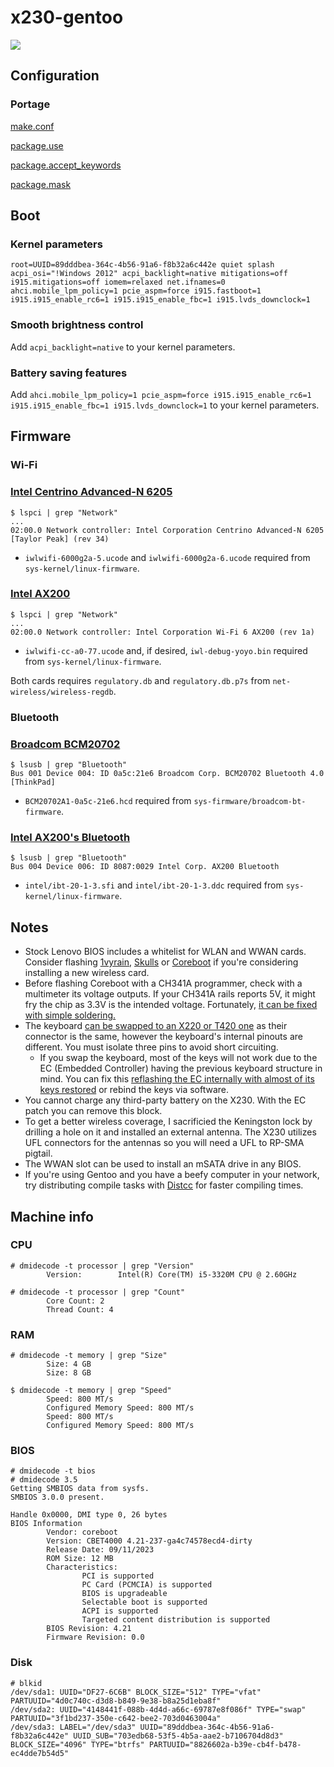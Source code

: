 # x230-gentoo
![](https://github.com/ro-mancilla/x230-gentoo/assets/134629433/0e128e0a-c6d7-418f-9331-4748cb06f4c6)

## Configuration
### Portage
[make.conf](https://github.com/ro-mancilla/x230-gentoo/blob/main/portage/make.conf)

[package.use](https://github.com/ro-mancilla/x230-gentoo/blob/main/portage/package.use)

[package.accept_keywords](https://github.com/ro-mancilla/x230-gentoo/blob/main/portage/package.accept_keywords)

[package.mask](https://github.com/ro-mancilla/x230-gentoo/blob/main/portage/package.mask)

## Boot

### Kernel parameters
```
root=UUID=89dddbea-364c-4b56-91a6-f8b32a6c442e quiet splash acpi_osi="!Windows 2012" acpi_backlight=native mitigations=off i915.mitigations=off iomem=relaxed net.ifnames=0 ahci.mobile_lpm_policy=1 pcie_aspm=force i915.fastboot=1 i915.i915_enable_rc6=1 i915.i915_enable_fbc=1 i915.lvds_downclock=1
```
### Smooth brightness control
Add `acpi_backlight=native` to your kernel parameters.

### Battery saving features
Add ```ahci.mobile_lpm_policy=1 pcie_aspm=force i915.i915_enable_rc6=1 i915.i915_enable_fbc=1 i915.lvds_downclock=1``` to your kernel parameters.

##  Firmware
### Wi-Fi
### [Intel Centrino Advanced-N 6205](https://upload.wikimedia.org/wikipedia/commons/8/81/Intel_Centrino_Advanced-N_6205-0997.jpg)
```
$ lspci | grep "Network"
...
02:00.0 Network controller: Intel Corporation Centrino Advanced-N 6205 [Taylor Peak] (rev 34)
```
- `iwlwifi-6000g2a-5.ucode` and `iwlwifi-6000g2a-6.ucode` required from `sys-kernel/linux-firmware`.

### [Intel AX200](https://m.media-amazon.com/images/I/51slmAG6FeL._AC_SL1000_.jpg)
```
$ lspci | grep "Network"
...
02:00.0 Network controller: Intel Corporation Wi-Fi 6 AX200 (rev 1a)
```
- `iwlwifi-cc-a0-77.ucode` and, if desired, `iwl-debug-yoyo.bin` required from `sys-kernel/linux-firmware`.

Both cards requires `regulatory.db` and `regulatory.db.p7s` from `net-wireless/wireless-regdb`.

### Bluetooth
### [Broadcom BCM20702](https://2jb.de/cdn/shop/products/60Y3305_02_22e97e78-1855-4b31-ae78-f895307273c3.jpg?v=1632823666)
```
$ lsusb | grep "Bluetooth"
Bus 001 Device 004: ID 0a5c:21e6 Broadcom Corp. BCM20702 Bluetooth 4.0 [ThinkPad]
```

- `BCM20702A1-0a5c-21e6.hcd` required from `sys-firmware/broadcom-bt-firmware`.

### [Intel AX200's Bluetooth](https://m.media-amazon.com/images/I/51slmAG6FeL._AC_SL1000_.jpg)
```
$ lsusb | grep "Bluetooth"
Bus 004 Device 006: ID 8087:0029 Intel Corp. AX200 Bluetooth
```

- `intel/ibt-20-1-3.sfi` and `intel/ibt-20-1-3.ddc` required from `sys-kernel/linux-firmware`.

## Notes
- Stock Lenovo BIOS includes a whitelist for WLAN and WWAN cards. Consider flashing [1vyrain](https://github.com/n4ru/1vyrain), [Skulls](https://github.com/merge/skulls/tree/master) or [Coreboot](https://www.coreboot.org/Board:lenovo/x230) if you're considering installing a new wireless card.
- Before flashing Coreboot with a CH341A programmer, check with a multimeter its voltage outputs. If your CH341A rails reports 5V, it might fry the chip as 3.3V is the intended voltage. Fortunately, [it can be fixed with simple soldering.](https://www.youtube.com/watch?v=-ln3VIZKKaE)
- The keyboard [can be swapped to an X220 or T420 one](https://www.thinkwiki.org/wiki/Install_Classic_Keyboard_on_xx30_Series_ThinkPads) as their connector is the same, however the keyboard's internal pinouts are different. You must isolate three pins to avoid short circuiting.
  + If you swap the keyboard, most of the keys will not work due to the EC (Embedded Controller) having the previous keyboard structure in mind. You can fix this [reflashing the EC internally with almost of its keys restored](https://github.com/hamishcoleman/thinkpad-ec) or rebind the keys via software.
- You cannot charge any third-party battery on the X230. With the EC patch you can remove this block.
- To get a better wireless coverage, I sacrificied the Keningston lock by drilling a hole on it and installed an external antenna. The X230 utilizes UFL connectors for the antennas so you will need a UFL to RP-SMA pigtail.
- The WWAN slot can be used to install an mSATA drive in any BIOS.
- If you're using Gentoo and you have a beefy computer in your network, try distributing compile tasks with [Distcc](https://wiki.gentoo.org/wiki/Distcc) for faster compiling times.

## Machine info
### CPU
```
# dmidecode -t processor | grep "Version"
        Version:        Intel(R) Core(TM) i5-3320M CPU @ 2.60GHz
```
```
# dmidecode -t processor | grep "Count"
        Core Count: 2
        Thread Count: 4
```
### RAM
```
# dmidecode -t memory | grep "Size"
        Size: 4 GB
        Size: 8 GB
```
```
$ dmidecode -t memory | grep "Speed"
        Speed: 800 MT/s
        Configured Memory Speed: 800 MT/s
        Speed: 800 MT/s
        Configured Memory Speed: 800 MT/s
```
### BIOS
```
# dmidecode -t bios
# dmidecode 3.5
Getting SMBIOS data from sysfs.
SMBIOS 3.0.0 present.

Handle 0x0000, DMI type 0, 26 bytes
BIOS Information
        Vendor: coreboot
        Version: CBET4000 4.21-237-ga4c74578ecd4-dirty
        Release Date: 09/11/2023
        ROM Size: 12 MB
        Characteristics:
                PCI is supported
                PC Card (PCMCIA) is supported
                BIOS is upgradeable
                Selectable boot is supported
                ACPI is supported
                Targeted content distribution is supported
        BIOS Revision: 4.21
        Firmware Revision: 0.0
```
### Disk
```
# blkid
/dev/sda1: UUID="DF27-6C6B" BLOCK_SIZE="512" TYPE="vfat" PARTUUID="4d0c740c-d3d8-b849-9e38-b8a25d1eba8f"
/dev/sda2: UUID="4148441f-088b-4d4d-a66c-69787e8f086f" TYPE="swap" PARTUUID="3f1bd237-350e-c642-bee2-703d0463004a"
/dev/sda3: LABEL="/dev/sda3" UUID="89dddbea-364c-4b56-91a6-f8b32a6c442e" UUID_SUB="703edb68-53f5-4b5a-aae2-b7106704d8d3" BLOCK_SIZE="4096" TYPE="btrfs" PARTUUID="8826602a-b39e-cb4f-b478-ec4dde7b54d5"
```
